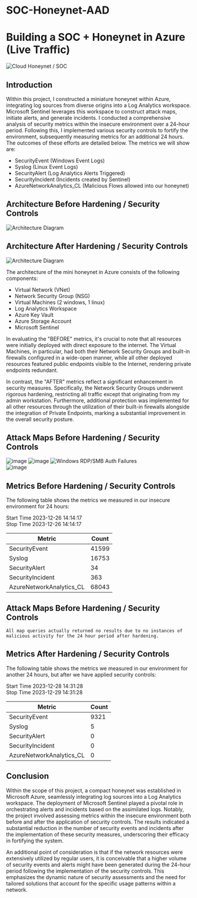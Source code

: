 # SOC-Honeynet-AAD
# Building a SOC + Honeynet in Azure (Live Traffic)
![Cloud Honeynet / SOC](https://i.imgur.com/ZWxe03e.jpg)

## Introduction

Within this project, I constructed a miniature honeynet within Azure, integrating log sources from diverse origins into a Log Analytics workspace. Microsoft Sentinel leverages this workspace to construct attack maps, initiate alerts, and generate incidents. I conducted a comprehensive analysis of security metrics within the insecure environment over a 24-hour period. Following this, I implemented various security controls to fortify the environment, subsequently measuring metrics for an additional 24 hours. The outcomes of these efforts are detailed below. The metrics we will show are:

- SecurityEvent (Windows Event Logs)
- Syslog (Linux Event Logs)
- SecurityAlert (Log Analytics Alerts Triggered)
- SecurityIncident (Incidents created by Sentinel)
- AzureNetworkAnalytics_CL (Malicious Flows allowed into our honeynet)

## Architecture Before Hardening / Security Controls
![Architecture Diagram](https://i.imgur.com/aBDwnKb.jpg)

## Architecture After Hardening / Security Controls
![Architecture Diagram](https://i.imgur.com/YQNa9Pp.jpg)

The architecture of the mini honeynet in Azure consists of the following components:

- Virtual Network (VNet)
- Network Security Group (NSG)
- Virtual Machines (2 windows, 1 linux)
- Log Analytics Workspace
- Azure Key Vault
- Azure Storage Account
- Microsoft Sentinel


In evaluating the "BEFORE" metrics, it's crucial to note that all resources were initially deployed with direct exposure to the internet. The Virtual Machines, in particular, had both their Network Security Groups and built-in firewalls configured in a wide-open manner, while all other deployed resources featured public endpoints visible to the Internet, rendering private endpoints redundant.

In contrast, the "AFTER" metrics reflect a significant enhancement in security measures. Specifically, the Network Security Groups underwent rigorous hardening, restricting all traffic except that originating from my admin workstation. Furthermore, additional protection was implemented for all other resources through the utilization of their built-in firewalls alongside the integration of Private Endpoints, marking a substantial improvement in the overall security posture.

## Attack Maps Before Hardening / Security Controls
![image](https://github.com/hoanghuydang/SOC-Honeynet-AAD/assets/127445164/81be8d38-73cd-4ca6-9414-9a54835676f3)
![image](https://github.com/hoanghuydang/SOC-Honeynet-AAD/assets/127445164/6791444d-69f9-4f8b-a146-e4eaef684fa2)
![Windows RDP/SMB Auth Failures](https://i.imgur.com/ESr9Dlv.png)<br>
![image](https://github.com/hoanghuydang/SOC-Honeynet-AAD/assets/127445164/71579f5b-cd64-41d8-bde1-e6d0742ff951)


## Metrics Before Hardening / Security Controls

The following table shows the metrics we measured in our insecure environment for 24 hours:

Start Time 2023-12-26 14:14:17<br>
Stop Time	2023-12-26 14:14:17<br>

| Metric                   | Count
| ------------------------ | -----
| SecurityEvent            | 41599
| Syslog                   | 16753
| SecurityAlert            | 34
| SecurityIncident         | 363
| AzureNetworkAnalytics_CL | 68043

## Attack Maps Before Hardening / Security Controls

```All map queries actually returned no results due to no instances of malicious activity for the 24 hour period after hardening.```

## Metrics After Hardening / Security Controls

The following table shows the metrics we measured in our environment for another 24 hours, but after we have applied security controls:

Start Time 2023-12-28 14:31:28<br>
Stop Time	2023-12-29 14:31:28<br>

| Metric                   | Count
| ------------------------ | -----
| SecurityEvent            | 9321
| Syslog                   | 5
| SecurityAlert            | 0
| SecurityIncident         | 0
| AzureNetworkAnalytics_CL | 0

## Conclusion

Within the scope of this project, a compact honeynet was established in Microsoft Azure, seamlessly integrating log sources into a Log Analytics workspace. The deployment of Microsoft Sentinel played a pivotal role in orchestrating alerts and incidents based on the assimilated logs. Notably, the project involved assessing metrics within the insecure environment both before and after the application of security controls. The results indicated a substantial reduction in the number of security events and incidents after the implementation of these security measures, underscoring their efficacy in fortifying the system.

An additional point of consideration is that if the network resources were extensively utilized by regular users, it is conceivable that a higher volume of security events and alerts might have been generated during the 24-hour period following the implementation of the security controls. This emphasizes the dynamic nature of security assessments and the need for tailored solutions that account for the specific usage patterns within a network.

